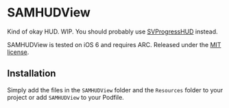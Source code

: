 # SAMHUDView

Kind of okay HUD. WIP. You should probably use [SVProgressHUD](https://github.com/TransitApp/SVProgressHUD) instead.

SAMHUDView is tested on iOS 6 and requires ARC. Released under the [MIT license](LICENSE).

## Installation

Simply add the files in the `SAMHUDView` folder and the `Resources` folder to your project or add `SAMHUDView` to your Podfile.
